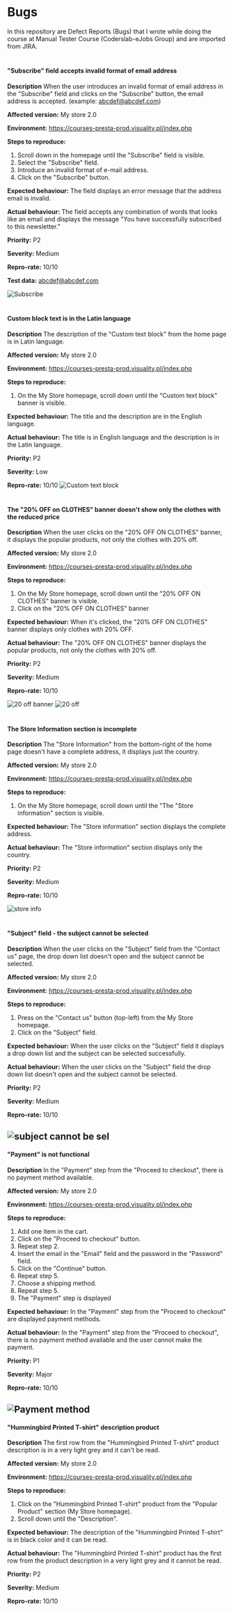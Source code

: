 # Bugs
In this repository are Defect Reports (Bugs) that I wrote while doing the course at Manual Tester Course (Coderslab-eJobs Group) and are imported from JIRA.
#
#### "Subscribe" field accepts invalid format of email address
**Description**  When the user introduces an invalid format of email address in the "Subscribe" field and clicks on the "Subscribe" button, the email address is accepted. (example: abcdef@abcdef.com)

**Affected version:**  My store 2.0

**Environment:** https://courses-presta-prod.visuality.pl/index.php

**Steps to reproduce:**
1. Scroll down in the homepage until the "Subscribe" field is visible.
2. Select the "Subscribe" field.
3. Introduce an invalid format of e-mail address.
4. Click on the "Subscribe" button.

**Expected behaviour:** The field displays an error message that the address email is invalid.

**Actual behaviour:** The field accepts any combination of words that looks like an email and displays the message "You have successfully subscribed to this newsletter."

**Priority:** P2

**Severity:** Medium

**Repro-rate:** 10/10

**Test data:** abcdef@abcdef.com

![Subscribe](https://user-images.githubusercontent.com/117184407/199756296-7ff4ab14-77ca-440c-812d-d33db5da5256.png)
#
#### Custom block text is in the Latin language
**Description**  The description of the "Custom text block" from the home page is in Latin language.

**Affected version:**  My store 2.0

**Environment:** https://courses-presta-prod.visuality.pl/index.php

**Steps to reproduce:**
1. On the My Store homepage, scroll down until the "Custom text block" banner is visible.

**Expected behaviour:** The title and the description are in the English language.

**Actual behaviour:** The title is in English language and the description is in the Latin language.

**Priority:** P2

**Severity:** Low

**Repro-rate:** 10/10
![Custom text block](https://user-images.githubusercontent.com/117184407/199785534-effe13c1-45f4-48c3-a360-4e38bba3c51f.png)
#
#### The "20% OFF on CLOTHES" banner doesn't show only the clothes with the reduced price
**Description**  When the user clicks on the "20% OFF ON CLOTHES" banner, it displays the popular products, not only the clothes with 20% off.

**Affected version:**  My store 2.0

**Environment:** https://courses-presta-prod.visuality.pl/index.php

**Steps to reproduce:**
1. On the My Store homepage, scroll down until the "20% OFF ON CLOTHES" banner is visible.
2. Click on the "20% OFF ON CLOTHES" banner

**Expected behaviour:** When it's clicked, the "20% OFF ON CLOTHES" banner displays only clothes with 20% OFF.

**Actual behaviour:** The "20% OFF ON CLOTHES" banner displays the popular products, not only the clothes with 20% off.

**Priority:** P2

**Severity:** Medium

**Repro-rate:** 10/10

![20 off banner](https://user-images.githubusercontent.com/117184407/199985750-b1b29040-56ce-4c9d-8f3f-a6aaf4897da8.png)
![20 off](https://user-images.githubusercontent.com/117184407/199985765-3ba37967-d353-449c-a600-98b99fda1f16.png)
#
#### The Store Information section is incomplete
**Description**  The "Store Information" from the bottom-right of the home page doesn't have a complete address, it displays just the country.

**Affected version:**  My store 2.0

**Environment:** https://courses-presta-prod.visuality.pl/index.php

**Steps to reproduce:**
1. On the My Store homepage, scroll down until the "The "Store information" section is visible.

**Expected behaviour:** The "Store information" section displays the complete address.

**Actual behaviour:** The "Store information" section displays only the country.

**Priority:** P2

**Severity:** Medium

**Repro-rate:** 10/10

![store info](https://user-images.githubusercontent.com/117184407/199990077-9dd367ae-25ca-4dee-b4a1-de02dedf8813.png)
#
#### "Subject" field - the subject cannot be selected
**Description**  When the user clicks on the "Subject" field from the "Contact us" page, the drop down list doesn't open and the subject cannot be selected.

**Affected version:**  My store 2.0

**Environment:** https://courses-presta-prod.visuality.pl/index.php

**Steps to reproduce:**
1. Press on the "Contact us" button (top-left) from the My Store homepage.
2. Click on the "Subject" field.

**Expected behaviour:** When the user clicks on the "Subject" field it displays a drop down list and the subject can be selected successfully.

**Actual behaviour:** When the user clicks on the "Subject" field the drop down list doesn't open and the subject cannot be selected.

**Priority:** P2

**Severity:** Medium

**Repro-rate:** 10/10

![subject cannot be sel](https://user-images.githubusercontent.com/117184407/200003499-84b59689-1457-4e81-9a80-1e158144c837.png)
---

#### "Payment" is not functional
**Description**  In the "Payment" step from the "Proceed to checkout", there is no payment method available.

**Affected version:**  My store 2.0

**Environment:** https://courses-presta-prod.visuality.pl/index.php

**Steps to reproduce:**
1. Add one item in the cart.
2. Click on the "Proceed to checkout" button.
3. Repeat step 2.
4. Insert the email in the "Email" field and the password in the "Password" field.
5. Click on the "Continue" button. 
6. Repeat step 5.
7. Choose a shipping method.
8. Repeat step 5. 
9. The "Payment" step is displayed

**Expected behaviour:** In the "Payment" step from the "Proceed to checkout" are displayed payment methods. 

**Actual behaviour:** In the "Payment" step from the "Proceed to checkout", there is no payment method available and the user cannot make the payment.

**Priority:** P1

**Severity:** Major

**Repro-rate:** 10/10

![Payment method](https://user-images.githubusercontent.com/117184407/200046592-5eabf20b-0ae1-433e-b2e7-6c472049c750.png)
----
#### "Hummingbird Printed T-shirt" description product
**Description**  The first row from the "Hummingbird Printed T-shirt" product description is in a very light grey and it can't be read. 

**Affected version:**  My store 2.0

**Environment:** https://courses-presta-prod.visuality.pl/index.php

**Steps to reproduce:**
1. Click on the "Hummingbird Printed T-shirt" product from the "Popular Product" section (My Store homepage).
2. Scroll down until the "Description".

**Expected behaviour:** The description of the "Hummingbird Printed T-shirt" is in black color and it can be read. 

**Actual behaviour:** The "Hummingbird Printed T-shirt" product has the first row from the product description in a very light grey and it cannot be read.

**Priority:** P2

**Severity:** Medium

**Repro-rate:** 10/10




